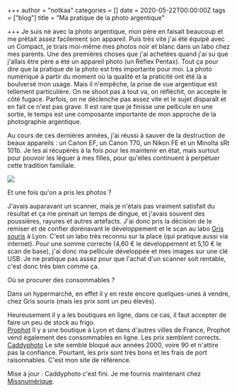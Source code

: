 +++
author = "notkaa"
categories = []
date = 2020-05-22T00:00:00Z
tags = ["blog"]
title = "Ma pratique de la photo argentique"

+++
Je suis né avec la photo argentique, mon père en faisait beaucoup et me prêtait assez facilement son appareil. Puis très vite j'ai été équipé avec un Compact, je tirais moi-même mes photos noir et blanc dans un labo chez mes parents. Une des premières choses que j'ai achetées quand j'ai su que j'allais être père a été un appareil photo (un Réflex Pentax). Tout ça pour dire que la pratique de la photo est très importante pour moi. La photo numérique à partir du moment où la qualité et la praticité ont été là a boulversé mon usage. Mais il n'empêche, la prise de vue argentique est tellement particulière. On ne shoot pas à tout va, on réfléchit, on accepte le côté fugace. Parfois, on ne déclenche pas assez vite et le sujet disparaît et en fait ce n'est pas grave. Il est rare que je finisse une pellicule en une sortie, le temps est une composante importante de mon approche de la photographie argentique.

Au cours de ces dernières années, j'ai réussi à sauver de la destruction de beaux appareils : un Canon EF, un Canon T70, un Nikon FE et un Minolta sRt 101b. Je les ai récupérés à la fois pour les maintenir en état, mais surtout pour pouvoir les léguer à mes filles, pour qu'elles continuent à perpétuer cette tradition familiale.

![](/uploads/2021-07-22-img_4214.jpg)

Et une fois qu'on a pris les photos ?

J'avais auparavant un scanner, mais je n'étais pas vraiment satisfait du résultat et ça me prenait un temps de dingue, et j'avais souvent des poussières, rayures et autres artéfacts. J'ai donc pris la décision de le remiser et de confier dorénavant le développement et le scan au labo [Gris souris](https://www.labo-gris-souris.com/) à Lyon. C'est un labo très reconnu sur la place (qui pratique aussi via internet). Pour une somme correcte (4,60 € le développement et 5,10 € le scan de base), j'ai donc ma pellicule développée et mes images sur une clé USB. Je ne pratique pas assez pour que l'achat d'un scanner soit rentable, c'est donc très bien comme ça.

Où se procurer des consommables ?

Dans un hypermarché, en effet il y en reste encore quelques-unes à vendre, chez Gris souris (mais les prix sont un peu élevés).

Heureusement il y a les boutiques en ligne, dans ce cas, il faut accepter de faire un peu de stock au frigo.  
[Prophot](https://www.materiel-photo-pro.com/) Il y a une boutique à Lyon et dans d'autres villes de France, Prophot vend également des consommables en ligne. Les prix semblent corrects.  
[Caddyphoto](http://www.caddyphoto.com/) Le site semble bloqué aux années 2000, voire 90 et n'attire pas la confiance. Pourtant, les prix sont très bons et les frais de port raisonnables. C'est mon site de référence.

Mise à jour : Caddyphoto c'est fini. Je me fournis maintenant chez [Missnumérique](https://www.missnumerique.com).
